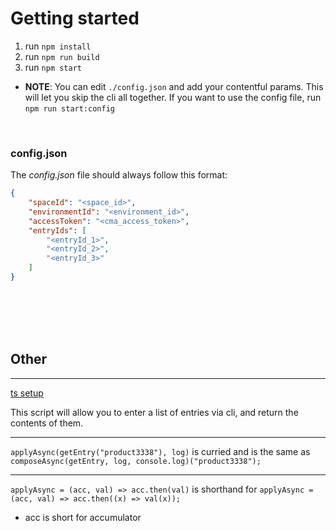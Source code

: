 # Getting started

1. run `npm install`
2. run `npm run build`
3. run `npm start`

- **NOTE**: You can edit `./config.json` and add your contentful params. This will let you skip the 
cli all together. If you want to use the config file, run `npm run start:config`

<br/>

### config.json

The *config.json* file should always follow this format:

```JSON
{
    "spaceId": "<space_id>",
    "environmentId": "<environment_id>",
    "accessToken": "<cma_access_token>",
    "entryIds": [
        "<entryId_1>",
        "<entryId_2>",
        "<entryId_3>"
    ]
}
```
<br/>
<br/>
<br/>
<br/>

## Other

----------------------------
[ts setup](https://khalilstemmler.com/blogs/typescript/node-starter-project/)


This script will allow you to enter a list of entries via cli, and return the contents of them.

----------------------------


`applyAsync(getEntry("product3338"), log)` is curried and is the
same as `composeAsync(getEntry, log, console.log)("product3338");`

----------------------------

`applyAsync = (acc, val) => acc.then(val)` is shorthand for
`applyAsync = (acc, val) => acc.then((x) => val(x));`

- acc is short for accumulator

